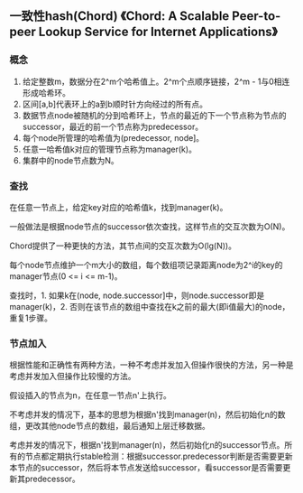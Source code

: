 ## 一致性hash(Chord) 《Chord: A Scalable Peer-to-peer Lookup Service for Internet Applications》

### 概念
 1. 给定整数m，数据分在2^m个哈希值上。2^m个点顺序链接，2^m - 1与0相连形成哈希环。
 2. 区间[a,b]代表环上的a到b顺时针方向经过的所有点。
 3. 数据节点node被随机的分到哈希环上，节点的最近的下一个节点称为节点的successor，最近的前一个节点称为predecessor。
 4. 每个node所管理的哈希值为(predecessor, node]。
 5. 任意一哈希值k对应的管理节点称为manager(k)。
 6. 集群中的node节点数为N。

### 查找
在任意一节点上，给定key对应的哈希值k，找到manager(k)。

一般做法是根据node节点的successor依次查找，这样节点的交互次数为O(N)。

Chord提供了一种更快的方法，其节点间的交互次数为O(lg(N))。

每个node节点维护一个m大小的数组，每个数组项记录距离node为2^i的key的manager节点(0 <= i <= m-1)。

查找时，1. 如果k在(node, node.successor]中，则node.successor即是manager(k)，2. 否则在该节点的数组中查找在k之前的最大(即i值最大)的node，重复1步骤。

### 节点加入
根据性能和正确性有两种方法，一种不考虑并发加入但操作很快的方法，另一种是考虑并发加入但操作比较慢的方法。

假设插入的节点为n，在任意一节点n'上执行。

不考虑并发的情况下，基本的思想为根据n'找到manager(n)，然后初始化n的数组，更改其他node节点的数组，最后通知上层迁移数据。

考虑并发的情况下，根据n'找到manager(n)，然后初始化n的successor节点。所有的节点都定期执行stable检测：根据successor.predecessor判断是否需要更新本节点的successor，然后将本节点发送给successor，看successor是否需要更新其predecessor。


